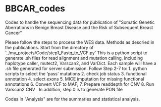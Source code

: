 # BBCAR_codes 
Codes to handle the sequencing data for publication of "Somatic Genetic Aberrations in Benign Breast Disease and the Risk of Subsequent Breast Cancer"

Please follow the steps to process the WES data. Methods as descried in the publications. Start from the directory of ‘../my_projects/Code/step1_Fastq_to_VCF.py’ This is a python script to generate .sh files for read alignment and mutation calling, including haplotype caller, mutect2, Varscan2, and VarDict. Each sample will have a .sh file generated for server submission. Follow Step 2-7 to:
	1.	python scripts to select the ‘pass’ mutations
	2.	check job status
	3.	functional annotation
	4.	select exons
	5.	MICE imputation for missing functional annotations
	6.	Convert VCF to MAF, 
	7.	Prepare readdepth for CNV
	8.	Run Varscan2 CNV
 
In addition, step 0 is to generate PON file 

Codes in "Analysis" are for the summaries and statistical analysis. 
